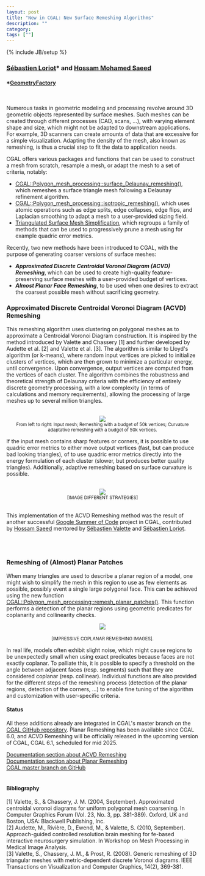 ```yaml
---
layout: post
title: "New in CGAL: New Surface Remeshing Algorithms"
description: ""
category:
tags: [""]
---
```

{% include JB/setup %}

<h3><a href="https://geometryfactory.com/who-we-are/">Sébastien Loriot</a>&#42; and
<a href="https://www.linkedin.com/in/hossam-saeed-1abab91b3/">Hossam Mohamed Saeed</a>
</h3>
<h4>&#42;<a href="https://geometryfactory.com/">GeometryFactory</a></h4>

<br>
<p>Numerous tasks in geometric modeling and processing revolve around 3D geometric objects
represented by surface meshes. Such meshes can be created through different processes (CAD, scans, ...),
with varying element shape and size, which might not be adapted to downstream applications. For example,
3D scanners can create amounts of data that are excessive for a simple visualization.
Adapting the density of the mesh, also known as remeshing, is thus a crucial step to fit the data
to application needs.<p>

<p>CGAL offers various packages and functions that can be used to construct a mesh from scratch,
resample a mesh, or adapt the mesh to a set of criteria, notably:
<ul>
  <li><a href="https://doc.cgal.org/6.1/Polygon_mesh_processing/index.html#mesh3rem">CGAL::Polygon_mesh_processing::surface_Delaunay_remeshing()</a>, which remeshes a surface triangle mesh following a Delaunay refinement algorithm.</li>
  <li><a href="https://doc.cgal.org/6.1/Polygon_mesh_processing/index.html#isorem">CGAL::Polygon_mesh_processing::isotropic_remeshing()</a>, which uses atomic operations
  such as edge splits, edge collapses, edge flips, and Laplacian smoothing to adapt a mesh
  to a user-provided sizing field.</li>
  <li><a href="https://doc.cgal.org/6.1/Surface_mesh_simplification/index.html#Chapter_Triangulated_Surface_Mesh_Simplification">Triangulated Surface Mesh Simplification</a>, which regroups a family of methods that can be used to progressively prune a mesh using for example
  quadric error metrics.</li>
</ul>
</p>

<p>Recently, two new methods have been introduced to CGAL, with the purpose of generating coarser
versions of surface meshes:
<ul>
  <li><b><i>Approximated Discrete Centroidal Voronoi Diagram (ACVD) Remeshing</i></b>, which can be used to create high-quality feature-preserving surface meshes with a user-provided budget of vertices.</li>
  <li><b><i>Almost Planar Face Remeshing</i></b>, to be used when one desires to extract the coarsest
  possible mesh without sacrificing geometry.</li>
</ul>
</p>

<h3>Approximated Discrete Centroidal Voronoi Diagram (ACVD) Remeshing</h3>

<p>This remeshing algorithm uses clustering on polygonal meshes as to approximate a Centroidal Voronoi
Diagram construction. It is inspired by the method introduced by Valette and Chassery [1] and further
developed by Audette et al. [2] and Valette et al. [3]. The algorithm is similar to Lloyd's algorithm
(or k-means), where random input vertices are picked to initialize clusters of vertices, which are
then grown to minimize a particular energy, until convergence. Upon convergence, output vertices are
computed from the vertices of each cluster. The algorithm combines the robustness and theoretical
strength of Delaunay criteria with the efficiency of entirely discrete geometry processing,
with a low complexity (in terms of calculations and memory requirements),
allowing the processing of large meshes up to several million triangles.</p>

<br>
<div style="text-align:center;">
  <a href="../../../../images/ACVD_ex.png"><img src="../../../../images/ACVD_ex.png" style="max-width:95%"/></a>
  <br><small>From left to right: Input mesh; Remeshing with a budget of 50k vertices; Curvature adaptative remeshing with a budget of 50k vertices.</small>
</div>

<p>If the input mesh contains sharp features or corners, it is possible to use quadric error metrics to either move output vertices (fast, but can produce bad looking triangles), of to use quadric error metrics directly into the energy formulation of each cluster (slower, but produces better quality triangles). Additionally, adaptive remeshing based on surface curvature is possible.</p>

<br>
<div style="text-align:center;">
  <a href="../../../../images/ACVD_qem.png"><img src="../../../../images/ACVD_qem.png" style="max-width:95%"/></a>
  <br><small>[IMAGE DIFFERENT STRATEGIES]</small>
</div>
<br>

<p>This implementation of the ACVD Remeshing method was the result of another successful
<a href="https://summerofcode.withgoogle.com/archive/2023/projects/VrwwMSuN">Google Summer of Code</a> project in CGAL,
contributed by <a href="https://www.linkedin.com/in/hossam-saeed-1abab91b3/">Hossam Saeed</a>
mentored by <a href="https://www.creatis.insa-lyon.fr/~valette/public/">Sébastien Valette</a>
and <a href="https://geometryfactory.com/who-we-are/">Sébastien Loriot</a>.</p>

<br><br>
<h3>Remeshing of (Almost) Planar Patches</h3>

<p>When many triangles are used to describe a planar region of a model, one might wish to simplify
the mesh in this region to use as few elements as possible, possibly event a single large polygonal face.
This can be achieved using the new function
<a href="https://doc.cgal.org/6.1/Polygon_mesh_processing/group__PMP__meshing__grp.html#ga7fca6fa2db94560ab6d32e6a77fc35b6">CGAL::Polygon_mesh_processing::remesh_planar_patches()</a>.
This function performs a detection of the planar regions using geometric predicates for coplanarity
and collinearity checks.</p>

<div style="text-align:center;">
  <a href="../../../../images/planar_remeshing.png"><img src="../../../../images/planar_remeshing.png" style="max-width:95%"/></a><br>
  <br><small>[IMPRESSIVE COPLANAR REMESHING IMAGES].</small>
</div>

<p>In real life, models often exhibit slight noise, which might cause regions to be unexpectedly
small when using exact predicates because faces are not exactly coplanar. To palliate this, it is possible to specify
a threshold on the angle between adjacent faces (resp. segments) such that they are considered coplanar (resp. collinear).
Individual functions are also provided for the different steps of the remeshing process (detection
of the planar regions, detection of the corners, ...) to enable fine tuning of the algorithm
and customization with user-specific criteria.</p>

<h4>Status</h4>

<p>All these additions already are integrated in CGAL's master branch on the
<a href="https://github.com/CGAL/cgal/">CGAL GitHub repository</a>. Planar Remeshing has been
available since CGAL 6.0, and ACVD Remeshing will be officially released
in the upcoming version of CGAL, CGAL 6.1, scheduled for mid 2025.</p>

<i class="bi bi-book"></i>
<a href="https://doc.cgal.org/6.1/Polygon_mesh_processing/index.html#acvdrem">Documentation section about ACVD Remeshing</a>
<br>
<i class="bi bi-book"></i>
<a href="https://doc.cgal.org/6.1/Polygon_mesh_processing/index.html#decimate">Documentation section about Planar Remeshing</a>
<br>
<i class="bi bi-arrow-down-circle"></i>
<a href="https://github.com/CGAL/cgal/tree/master">CGAL master branch on GitHub</a>
<br><br>

<h4>Bibliography</h4>

<p>
[1] Valette, S., & Chassery, J. M. (2004, September). Approximated centroidal voronoi diagrams for uniform polygonal mesh coarsening. In Computer Graphics Forum (Vol. 23, No. 3, pp. 381-389). Oxford, UK and Boston, USA: Blackwell Publishing, Inc.
<br>
[2] Audette, M., Rivière, D., Ewend, M., & Valette, S. (2010, September). Approach-guided controlled resolution brain meshing for fe-based interactive neurosurgery simulation. In Workshop on Mesh Processing in Medical Image Analysis.
<br>
[3] Valette, S., Chassery, J. M., & Prost, R. (2008). Generic remeshing of 3D triangular meshes with metric-dependent discrete Voronoi diagrams. IEEE Transactions on Visualization and Computer Graphics, 14(2), 369-381.
</p>
